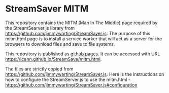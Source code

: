 # StreamSaver MITM

This repository contains the MITM (Man In The Middle) page required by the StreamSearver.js library 
from https://github.com/jimmywarting/StreamSaver.js. The purpose of this mitm.html page is to install
a service worker that will act as a server for the browsers to download files and save to file systems.

This repository is published as [github pages](https://pages.github.com/). 
It can be accessed with URL https://icann.github.io/StreamSave/mitm.html. 

The files are strictly copied from https://github.com/jimmywarting/StreamSaver.js. Here is the instructions
on how to configure the StreamServer.js to use the mitm.html - https://github.com/jimmywarting/StreamSaver.js#configuration

